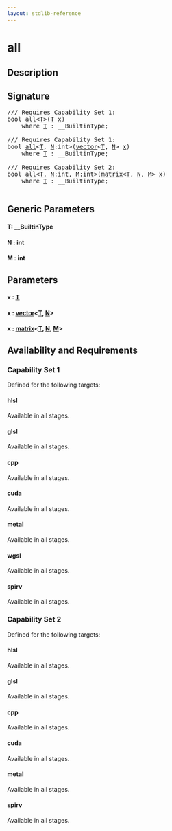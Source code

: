 ```yaml
---
layout: stdlib-reference
---
```


# all

## Description





## Signature 

<pre>
/// Requires Capability Set 1:
<span class="code_keyword">bool</span> <a href="all">all</a>&lt;<a href="all#typeparam-T" class="code_type">T</a>&gt;(<a href="all#typeparam-T" class="code_type">T</a> <a href="all#decl-x" class="code_param">x</a>)
    <span class='code_keyword'>where</span> <a href="all#typeparam-T" class="code_type">T</a> : __BuiltinType;

/// Requires Capability Set 1:
<span class="code_keyword">bool</span> <a href="all">all</a>&lt;<a href="all#typeparam-T" class="code_type">T</a>, <a href="all#decl-N" class="code_var">N</a>:<span class="code_keyword">int</span>&gt;(<a href="../types/vector/index" class="code_type">vector</a>&lt;<a href="all#typeparam-T" class="code_type">T</a>, <a href="all#decl-N" class="code_var">N</a>&gt; <a href="all#decl-x" class="code_param">x</a>)
    <span class='code_keyword'>where</span> <a href="all#typeparam-T" class="code_type">T</a> : __BuiltinType;

/// Requires Capability Set 2:
<span class="code_keyword">bool</span> <a href="all">all</a>&lt;<a href="all#typeparam-T" class="code_type">T</a>, <a href="all#decl-N" class="code_var">N</a>:<span class="code_keyword">int</span>, <a href="all#decl-M" class="code_var">M</a>:<span class="code_keyword">int</span>&gt;(<a href="../types/matrix/index" class="code_type">matrix</a>&lt;<a href="all#typeparam-T" class="code_type">T</a>, <a href="all#decl-N" class="code_var">N</a>, <a href="all#decl-M" class="code_var">M</a>&gt; <a href="all#decl-x" class="code_param">x</a>)
    <span class='code_keyword'>where</span> <a href="all#typeparam-T" class="code_type">T</a> : __BuiltinType;

</pre>

## Generic Parameters

####  <a id="typeparam-T"></a>T: \_\_BuiltinType
####  <a id="decl-N"></a>N  : int
####  <a id="decl-M"></a>M  : int

## Parameters

####  <a id="decl-x"></a>x  : [T](all#typeparam-T)
####  <a id="decl-x"></a>x  : [vector](../types/vector/index)\<[T](../types/vector/index#typeparam-T), [N](../types/vector/index#decl-N)\>
####  <a id="decl-x"></a>x  : [matrix](../types/matrix/index)\<[T](), [N](../types/matrix/index#decl-N), [M](../types/matrix/index#decl-M)\>

## Availability and Requirements

### Capability Set 1

Defined for the following targets:

#### hlsl
Available in all stages.

#### glsl
Available in all stages.

#### cpp
Available in all stages.

#### cuda
Available in all stages.

#### metal
Available in all stages.

#### wgsl
Available in all stages.

#### spirv
Available in all stages.


### Capability Set 2

Defined for the following targets:

#### hlsl
Available in all stages.

#### glsl
Available in all stages.

#### cpp
Available in all stages.

#### cuda
Available in all stages.

#### metal
Available in all stages.

#### spirv
Available in all stages.



